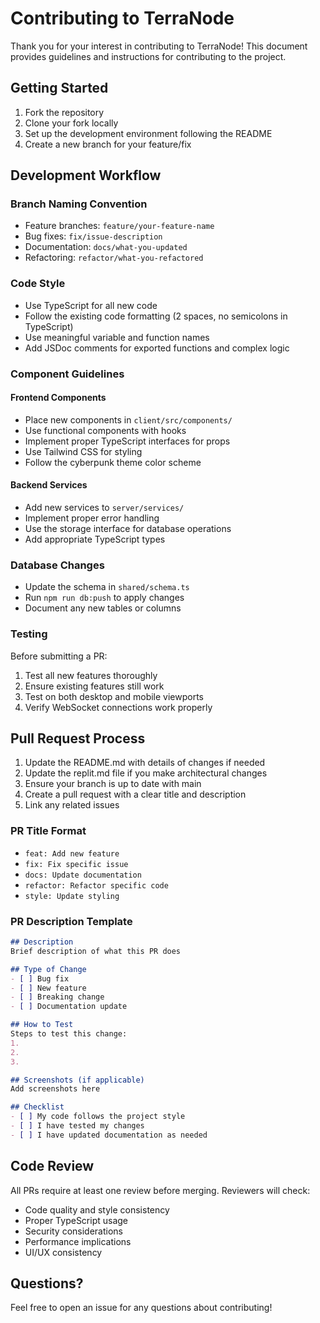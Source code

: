 # Contributing to TerraNode

Thank you for your interest in contributing to TerraNode! This document provides guidelines and instructions for contributing to the project.

## Getting Started

1. Fork the repository
2. Clone your fork locally
3. Set up the development environment following the README
4. Create a new branch for your feature/fix

## Development Workflow

### Branch Naming Convention

- Feature branches: `feature/your-feature-name`
- Bug fixes: `fix/issue-description`
- Documentation: `docs/what-you-updated`
- Refactoring: `refactor/what-you-refactored`

### Code Style

- Use TypeScript for all new code
- Follow the existing code formatting (2 spaces, no semicolons in TypeScript)
- Use meaningful variable and function names
- Add JSDoc comments for exported functions and complex logic

### Component Guidelines

#### Frontend Components
- Place new components in `client/src/components/`
- Use functional components with hooks
- Implement proper TypeScript interfaces for props
- Use Tailwind CSS for styling
- Follow the cyberpunk theme color scheme

#### Backend Services
- Add new services to `server/services/`
- Implement proper error handling
- Use the storage interface for database operations
- Add appropriate TypeScript types

### Database Changes

- Update the schema in `shared/schema.ts`
- Run `npm run db:push` to apply changes
- Document any new tables or columns

### Testing

Before submitting a PR:
1. Test all new features thoroughly
2. Ensure existing features still work
3. Test on both desktop and mobile viewports
4. Verify WebSocket connections work properly

## Pull Request Process

1. Update the README.md with details of changes if needed
2. Update the replit.md file if you make architectural changes
3. Ensure your branch is up to date with main
4. Create a pull request with a clear title and description
5. Link any related issues

### PR Title Format
- `feat: Add new feature`
- `fix: Fix specific issue`
- `docs: Update documentation`
- `refactor: Refactor specific code`
- `style: Update styling`

### PR Description Template
```markdown
## Description
Brief description of what this PR does

## Type of Change
- [ ] Bug fix
- [ ] New feature
- [ ] Breaking change
- [ ] Documentation update

## How to Test
Steps to test this change:
1. 
2. 
3. 

## Screenshots (if applicable)
Add screenshots here

## Checklist
- [ ] My code follows the project style
- [ ] I have tested my changes
- [ ] I have updated documentation as needed
```

## Code Review

All PRs require at least one review before merging. Reviewers will check:
- Code quality and style consistency
- Proper TypeScript usage
- Security considerations
- Performance implications
- UI/UX consistency

## Questions?

Feel free to open an issue for any questions about contributing!